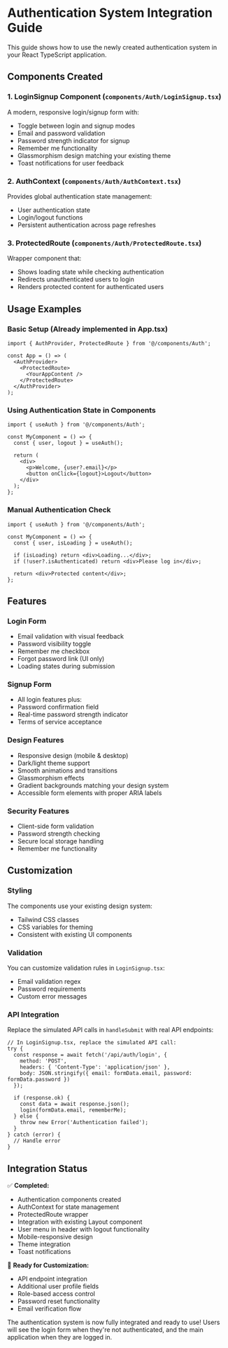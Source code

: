 # Authentication System Integration Guide

This guide shows how to use the newly created authentication system in your React TypeScript application.

## Components Created

### 1. LoginSignup Component (`components/Auth/LoginSignup.tsx`)
A modern, responsive login/signup form with:
- Toggle between login and signup modes
- Email and password validation
- Password strength indicator for signup
- Remember me functionality
- Glassmorphism design matching your existing theme
- Toast notifications for user feedback

### 2. AuthContext (`components/Auth/AuthContext.tsx`)
Provides global authentication state management:
- User authentication state
- Login/logout functions
- Persistent authentication across page refreshes

### 3. ProtectedRoute (`components/Auth/ProtectedRoute.tsx`)
Wrapper component that:
- Shows loading state while checking authentication
- Redirects unauthenticated users to login
- Renders protected content for authenticated users

## Usage Examples

### Basic Setup (Already implemented in App.tsx)

```tsx
import { AuthProvider, ProtectedRoute } from '@/components/Auth';

const App = () => (
  <AuthProvider>
    <ProtectedRoute>
      <YourAppContent />
    </ProtectedRoute>
  </AuthProvider>
);
```

### Using Authentication State in Components

```tsx
import { useAuth } from '@/components/Auth';

const MyComponent = () => {
  const { user, logout } = useAuth();
  
  return (
    <div>
      <p>Welcome, {user?.email}</p>
      <button onClick={logout}>Logout</button>
    </div>
  );
};
```

### Manual Authentication Check

```tsx
import { useAuth } from '@/components/Auth';

const MyComponent = () => {
  const { user, isLoading } = useAuth();
  
  if (isLoading) return <div>Loading...</div>;
  if (!user?.isAuthenticated) return <div>Please log in</div>;
  
  return <div>Protected content</div>;
};
```

## Features

### Login Form
- Email validation with visual feedback
- Password visibility toggle
- Remember me checkbox
- Forgot password link (UI only)
- Loading states during submission

### Signup Form
- All login features plus:
- Password confirmation field
- Real-time password strength indicator
- Terms of service acceptance

### Design Features
- Responsive design (mobile & desktop)
- Dark/light theme support
- Smooth animations and transitions
- Glassmorphism effects
- Gradient backgrounds matching your design system
- Accessible form elements with proper ARIA labels

### Security Features
- Client-side form validation
- Password strength checking
- Secure local storage handling
- Remember me functionality

## Customization

### Styling
The components use your existing design system:
- Tailwind CSS classes
- CSS variables for theming
- Consistent with existing UI components

### Validation
You can customize validation rules in `LoginSignup.tsx`:
- Email validation regex
- Password requirements
- Custom error messages

### API Integration
Replace the simulated API calls in `handleSubmit` with real API endpoints:

```tsx
// In LoginSignup.tsx, replace the simulated API call:
try {
  const response = await fetch('/api/auth/login', {
    method: 'POST',
    headers: { 'Content-Type': 'application/json' },
    body: JSON.stringify({ email: formData.email, password: formData.password })
  });
  
  if (response.ok) {
    const data = await response.json();
    login(formData.email, rememberMe);
  } else {
    throw new Error('Authentication failed');
  }
} catch (error) {
  // Handle error
}
```

## Integration Status

✅ **Completed:**
- Authentication components created
- AuthContext for state management
- ProtectedRoute wrapper
- Integration with existing Layout component
- User menu in header with logout functionality
- Mobile-responsive design
- Theme integration
- Toast notifications

🔧 **Ready for Customization:**
- API endpoint integration
- Additional user profile fields
- Role-based access control
- Password reset functionality
- Email verification flow

The authentication system is now fully integrated and ready to use! Users will see the login form when they're not authenticated, and the main application when they are logged in.

